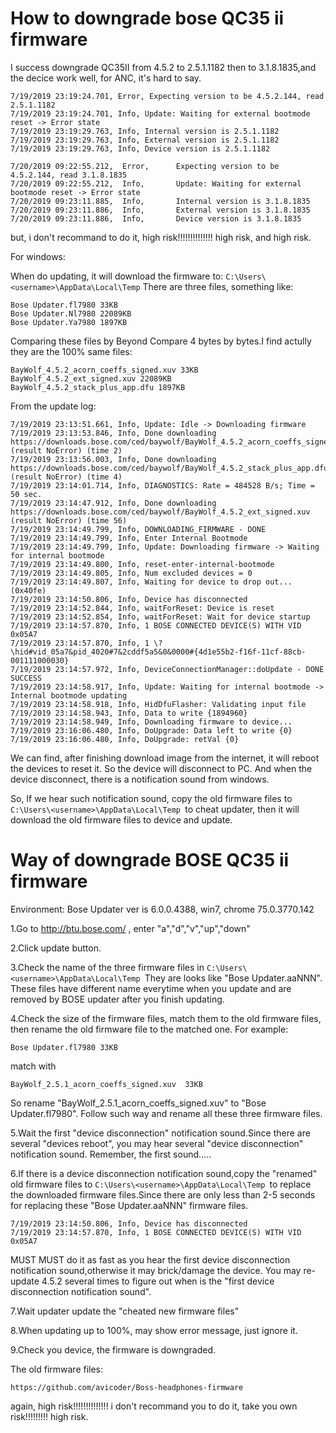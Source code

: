 
# How to downgrade bose QC35 ii firmware

I success downgrade QC35II from 4.5.2 to 2.5.1.1182 then to 3.1.8.1835,and the decice work well, for ANC, it's hard to say.

```
7/19/2019 23:19:24.701, Error, Expecting version to be 4.5.2.144, read 2.5.1.1182
7/19/2019 23:19:24.701, Info, Update: Waiting for external bootmode reset -> Error state
7/19/2019 23:19:29.763, Info, Internal version is 2.5.1.1182
7/19/2019 23:19:29.763, Info, External version is 2.5.1.1182
7/19/2019 23:19:29.763, Info, Device version is 2.5.1.1182
```

```
7/20/2019 09:22:55.212,  Error,      Expecting version to be 4.5.2.144, read 3.1.8.1835
7/20/2019 09:22:55.212,  Info,       Update: Waiting for external bootmode reset -> Error state
7/20/2019 09:23:11.885,  Info,       Internal version is 3.1.8.1835
7/20/2019 09:23:11.886,  Info,       External version is 3.1.8.1835
7/20/2019 09:23:11.886,  Info,       Device version is 3.1.8.1835
```

but, i don't recommand to do it, high risk!!!!!!!!!!!!!! high risk, and high risk.

For windows:

When do updating, it will download the firmware to: `C:\Users\<username>\AppData\Local\Temp`
There are three files, something like:
```
Bose Updater.fl7980 33KB
Bose Updater.Nl7980 22089KB
Bose Updater.Ya7980 1897KB
```
Comparing these files by Beyond Compare 4 bytes by bytes.I find actully they are the 100% same files:
```
BayWolf_4.5.2_acorn_coeffs_signed.xuv 33KB
BayWolf_4.5.2_ext_signed.xuv 22089KB
BayWolf_4.5.2_stack_plus_app.dfu 1897KB
```
From the update log:
```
7/19/2019 23:13:51.661, Info, Update: Idle -> Downloading firmware
7/19/2019 23:13:53.846, Info, Done downloading https://downloads.bose.com/ced/baywolf/BayWolf_4.5.2_acorn_coeffs_signed.xuv (result NoError) (time 2)
7/19/2019 23:13:56.003, Info, Done downloading https://downloads.bose.com/ced/baywolf/BayWolf_4.5.2_stack_plus_app.dfu (result NoError) (time 4)
7/19/2019 23:14:01.714, Info, DIAGNOSTICS: Rate = 484528 B/s; Time = 50 sec.
7/19/2019 23:14:47.912, Info, Done downloading https://downloads.bose.com/ced/baywolf/BayWolf_4.5.2_ext_signed.xuv (result NoError) (time 56)
7/19/2019 23:14:49.799, Info, DOWNLOADING_FIRMWARE - DONE
7/19/2019 23:14:49.799, Info, Enter Internal Bootmode
7/19/2019 23:14:49.799, Info, Update: Downloading firmware -> Waiting for internal bootmode
7/19/2019 23:14:49.800, Info, reset-enter-internal-bootmode
7/19/2019 23:14:49.805, Info, Num excluded devices = 0
7/19/2019 23:14:49.807, Info, Waiting for device to drop out...(0x40fe)
7/19/2019 23:14:50.806, Info, Device has disconnected
7/19/2019 23:14:52.844, Info, waitForReset: Device is reset
7/19/2019 23:14:52.854, Info, waitForReset: Wait for device startup
7/19/2019 23:14:57.870, Info, 1 BOSE CONNECTED DEVICE(S) WITH VID 0x05A7
7/19/2019 23:14:57.870, Info, 1 \?\hid#vid_05a7&pid_4020#7&2cddf5a5&0&0000#{4d1e55b2-f16f-11cf-88cb-001111000030}
7/19/2019 23:14:57.972, Info, DeviceConnectionManager::doUpdate - DONE SUCCESS
7/19/2019 23:14:58.917, Info, Update: Waiting for internal bootmode -> Internal bootmode updating
7/19/2019 23:14:58.918, Info, HidDfuFlasher: Validating input file
7/19/2019 23:14:58.943, Info, Data to write {1894960}
7/19/2019 23:14:58.949, Info, Downloading firmware to device...
7/19/2019 23:16:06.480, Info, DoUpgrade: Data left to write {0}
7/19/2019 23:16:06.480, Info, DoUpgrade: retVal {0}
```
We can find, after finishing download image from the internet, it will reboot the devices to reset it. So the device will disconnect to PC. And when the device disconnect, there is a notification sound from windows.

So, If we hear such notification sound, copy the old firmware files to `C:\Users\<username>\AppData\Local\Temp `to cheat updater, then it will download the old firmware files to device and update.


# Way of downgrade BOSE QC35 ii firmware

Environment: Bose Updater ver is 6.0.0.4388, win7, chrome 75.0.3770.142

1.Go to http://btu.bose.com/ , enter "a","d","v","up","down"

2.Click update button.

3.Check the name of the three firmware files in `C:\Users\<username>\AppData\Local\Temp `They are looks like "Bose Updater.aaNNN". These files have different name everytime when you update and are removed by BOSE updater after you finish updating.

4.Check the size of the firmware files, match them to the old firmware files, then rename the old firmware file to the matched one.
 For example:
 ```
 Bose Updater.fl7980 33KB
 ```
   match with 
 ```
 BayWolf_2.5.1_acorn_coeffs_signed.xuv  33KB
 ```
   So rename "BayWolf_2.5.1_acorn_coeffs_signed.xuv" to "Bose Updater.fl7980". Follow such way and rename all these three firmware files.

5.Wait the first "device disconnection" notification sound.Since there are several "devices reboot", you may hear several "device disconnection" notification sound. Remember, the first sound.....

6.If there is a device disconnection notification sound,copy the "renamed" old firmware files to `C:\Users\<username>\AppData\Local\Temp `to replace the downloaded firmware files.Since there are only less than 2-5 seconds for replacing these "Bose Updater.aaNNN" firmware files. 
```
7/19/2019 23:14:50.806, Info, Device has disconnected
7/19/2019 23:14:57.870, Info, 1 BOSE CONNECTED DEVICE(S) WITH VID 0x05A7
```
  MUST MUST do it as fast as you hear the first device disconnection notification sound,otherwise it may brick/damage the device.
You may re-update 4.5.2 several times to figure out when is the "first device disconnection notification sound".

7.Wait updater update the "cheated new firmware files"

8.When updating up to 100%, may show error message, just ignore it.

9.Check you device, the firmware is downgraded. 

  
  
The old firmware files:
```
https://github.com/avicoder/Boss-headphones-firmware
```



again, high risk!!!!!!!!!!!!!! i don't recommand you to do it, take you own risk!!!!!!!!! high risk.
